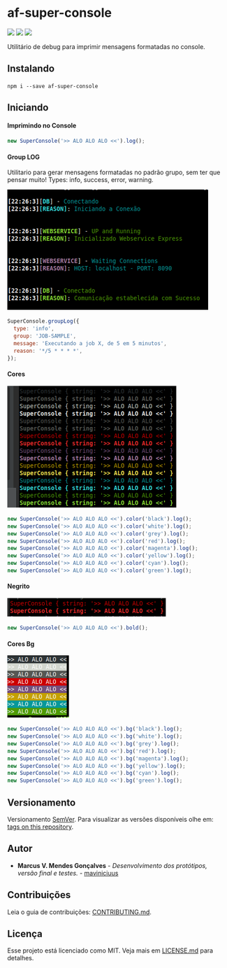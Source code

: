 # af-super-console

[![](https://img.shields.io/github/languages/code-size/badges/shields.svg)](https://github.com/maviniciuus/af-super-console)
[![](https://img.shields.io/npm/dw/localeval.svg)](https://www.npmjs.com/package/af-super-console)
[![](https://img.shields.io/github/last-commit/google/skia.svg)](https://github.com/maviniciuus/af-super-console)

Utilitário de debug para imprimir mensagens formatadas no console.

## Instalando

`npm i --save af-super-console`

## Iniciando

#### Imprimindo no Console
```js
new SuperConsole('>> ALO ALO ALO <<').log();
```
#### Group LOG
Utilitario para gerar mensagens formatadas no padrão grupo, sem ter que pensar muito!
Types: info, success, error, warning.

![Group Log](doc/demo_groupLog.png)
```js
SuperConsole.groupLog({
  type: 'info',
  group: 'JOB-SAMPLE',
  message: 'Executando a job X, de 5 em 5 minutos',
  reason: '*/5 * * * *',
});
```

#### Cores

![Cores](doc/demo_cores.png)
```js
new SuperConsole('>> ALO ALO ALO <<').color('black').log();
new SuperConsole('>> ALO ALO ALO <<').color('white').log();
new SuperConsole('>> ALO ALO ALO <<').color('grey').log();
new SuperConsole('>> ALO ALO ALO <<').color('red').log();
new SuperConsole('>> ALO ALO ALO <<').color('magenta').log();
new SuperConsole('>> ALO ALO ALO <<').color('yellow').log();
new SuperConsole('>> ALO ALO ALO <<').color('cyan').log();
new SuperConsole('>> ALO ALO ALO <<').color('green').log();
```

#### Negrito
![Cores](doc/demo_negrito.png)
```js
new SuperConsole('>> ALO ALO ALO <<').bold();
```

#### Cores Bg

![Cores](doc/demo_bg.png)
```js
new SuperConsole('>> ALO ALO ALO <<').bg('black').log();
new SuperConsole('>> ALO ALO ALO <<').bg('white').log();
new SuperConsole('>> ALO ALO ALO <<').bg('grey').log();
new SuperConsole('>> ALO ALO ALO <<').bg('red').log();
new SuperConsole('>> ALO ALO ALO <<').bg('magenta').log();
new SuperConsole('>> ALO ALO ALO <<').bg('yellow').log();
new SuperConsole('>> ALO ALO ALO <<').bg('cyan').log();
new SuperConsole('>> ALO ALO ALO <<').bg('green').log();
```

## Versionamento

Versionamento [SemVer](http://semver.org/). Para visualizar as versões disponíveis olhe em: [tags on this repository](https://github.com/maviniciuus/af-super-console/tags). 

## Autor

* **Marcus V. Mendes Gonçalves** - *Desenvolvimento dos protótipos, versão final e testes.* - [maviniciuus](https://github.com/maviniciuus)

## Contribuições

Leia o guia de contribuições: [CONTRIBUTING.md](CONTRIBUTING.md).

## Licença

Esse projeto está licenciado como MIT. Veja mais em [LICENSE.md](LICENSE.md) para detalhes.
